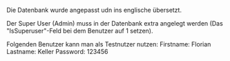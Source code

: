 Die Datenbank wurde angepasst udn ins englische übersetzt.

Der Super User (Admin) muss in der Datenbank extra angelegt werden (Das "IsSuperuser"-Feld bei dem Benutzer auf 1 setzen).

Folgenden Benutzer kann man als Testnutzer nutzen:
Firstname: Florian
Lastname: Keller
Password: 123456